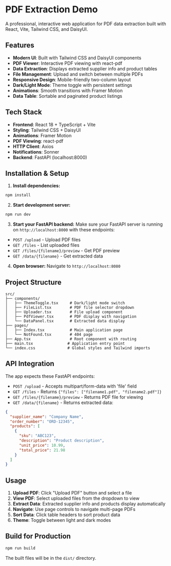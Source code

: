 
# PDF Extraction Demo

A professional, interactive web application for PDF data extraction built with React, Vite, Tailwind CSS, and DaisyUI.

## Features

- **Modern UI**: Built with Tailwind CSS and DaisyUI components
- **PDF Viewer**: Interactive PDF viewing with react-pdf
- **Data Extraction**: Displays extracted supplier info and product tables
- **File Management**: Upload and switch between multiple PDFs
- **Responsive Design**: Mobile-friendly two-column layout
- **Dark/Light Mode**: Theme toggle with persistent settings
- **Animations**: Smooth transitions with Framer Motion
- **Data Table**: Sortable and paginated product listings

## Tech Stack

- **Frontend**: React 18 + TypeScript + Vite
- **Styling**: Tailwind CSS + DaisyUI
- **Animations**: Framer Motion
- **PDF Viewing**: react-pdf
- **HTTP Client**: Axios
- **Notifications**: Sonner
- **Backend**: FastAPI (localhost:8000)

## Installation & Setup

1. **Install dependencies:**
```bash
npm install
```

2. **Start development server:**
```bash
npm run dev
```

3. **Start your FastAPI backend:**
Make sure your FastAPI server is running on `http://localhost:8000` with these endpoints:
- `POST /upload` - Upload PDF files
- `GET /files` - List uploaded files
- `GET /files/{filename}/preview` - Get PDF preview
- `GET /data/{filename}` - Get extracted data

4. **Open browser:**
Navigate to `http://localhost:8080`

## Project Structure

```
src/
├── components/
│   ├── ThemeToggle.tsx     # Dark/light mode switch
│   ├── FileList.tsx        # PDF file selector dropdown
│   ├── Uploader.tsx        # File upload component
│   ├── PdfViewer.tsx       # PDF display with navigation
│   └── DataPanel.tsx       # Extracted data display
├── pages/
│   ├── Index.tsx           # Main application page
│   └── NotFound.tsx        # 404 page
├── App.tsx                 # Root component with routing
├── main.tsx               # Application entry point
└── index.css              # Global styles and Tailwind imports
```

## API Integration

The app expects these FastAPI endpoints:

- `POST /upload` - Accepts multipart/form-data with 'file' field
- `GET /files` - Returns `{"files": ["filename1.pdf", "filename2.pdf"]}`
- `GET /files/{filename}/preview` - Returns PDF file for viewing
- `GET /data/{filename}` - Returns extracted data:
```json
{
  "supplier_name": "Company Name",
  "order_number": "ORD-12345",
  "products": [
    {
      "sku": "ABC123",
      "description": "Product description",
      "unit_price": 10.99,
      "total_price": 21.98
    }
  ]
}
```

## Usage

1. **Upload PDF**: Click "Upload PDF" button and select a file
2. **View PDF**: Select uploaded files from the dropdown to view
3. **Extract Data**: Extracted supplier info and products display automatically
4. **Navigate**: Use page controls to navigate multi-page PDFs
5. **Sort Data**: Click table headers to sort product data
6. **Theme**: Toggle between light and dark modes

## Build for Production

```bash
npm run build
```

The built files will be in the `dist/` directory.
